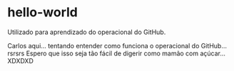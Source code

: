 # hello-world
Utilizado para aprendizado do operacional do GitHub.

Carlos aqui... tentando entender como funciona o operacional do GitHub... rsrsrs
Espero que isso seja tão fácil de digerir como mamão com açúcar... XDXDXD
